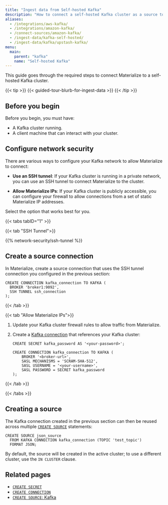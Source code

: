 ```yaml
---
title: "Ingest data from Self-hosted Kafka"
description: "How to connect a self-hosted Kafka cluster as a source to Materialize."
aliases:
  - /integrations/aws-kafka/
  - /integrations/amazon-kafka/
  - /connect-sources/amazon-kafka/
  - /ingest-data/kafka-self-hosted/
  - /ingest-data/kafka/upstash-kafka/
menu:
  main:
    parent: "kafka"
    name: "Self-hosted Kafka"
---
```


[//]: # "TODO(morsapaes) The Kafka guides need to be rewritten for consistency
with the Postgres ones. We should include spill to disk in the guidance then."

This guide goes through the required steps to connect Materialize to a
self-hosted Kafka cluster.

{{< tip >}}
{{< guided-tour-blurb-for-ingest-data >}}
{{< /tip >}}

## Before you begin

Before you begin, you must have:

- A Kafka cluster running.
- A client machine that can interact with your cluster.

## Configure network security

There are various ways to configure your Kafka network to allow Materialize to
connect:

- **Use an SSH tunnel**: If your Kafka cluster is running in a private network,
    you can use an SSH tunnel to connect Materialize to the cluster.

- **Allow Materialize IPs**: If your Kafka cluster is publicly accessible, you
    can configure your firewall to allow connections from a set of static
    Materialize IP addresses.

Select the option that works best for you.

{{< tabs tabID="1" >}}

{{< tab "SSH Tunnel">}}

{{% network-security/ssh-tunnel %}}

## Create a source connection

In Materialize, create a source connection that uses the SSH tunnel connection
you configured in the previous section:

```mzsql
CREATE CONNECTION kafka_connection TO KAFKA (
  BROKER 'broker1:9092',
  SSH TUNNEL ssh_connection
);
```

{{< /tab >}}

{{< tab "Allow Materialize IPs">}}

1. Update your Kafka cluster firewall rules to allow traffic from Materialize.

1. Create a [Kafka connection](/sql/create-connection/#kafka) that references
   your Kafka cluster:

    ```mzsql
    CREATE SECRET kafka_password AS '<your-password>';

    CREATE CONNECTION kafka_connection TO KAFKA (
        BROKER '<broker-url>',
        SASL MECHANISMS = 'SCRAM-SHA-512',
        SASL USERNAME = '<your-username>',
        SASL PASSWORD = SECRET kafka_password
    );
    ```

{{< /tab >}}

{{< /tabs >}}

## Creating a source

The Kafka connection created in the previous section can then be reused across
multiple [`CREATE SOURCE`](/sql/create-source/kafka/) statements:

```mzsql
CREATE SOURCE json_source
  FROM KAFKA CONNECTION kafka_connection (TOPIC 'test_topic')
  FORMAT JSON;
```

By default, the source will be created in the active cluster; to use a different
cluster, use the `IN CLUSTER` clause.

## Related pages

- [`CREATE SECRET`](/sql/create-secret)
- [`CREATE CONNECTION`](/sql/create-connection)
- [`CREATE SOURCE`: Kafka](/sql/create-source/kafka)
